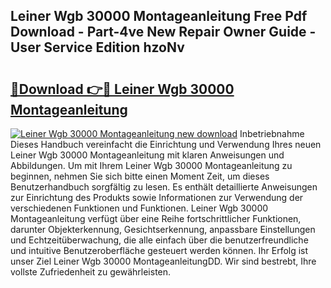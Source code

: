 ## Leiner Wgb 30000 Montageanleitung Free Pdf Download - Part-4ve New Repair Owner Guide - User Service Edition hzoNv

# <h2><a href="http://df8y0q.blite.top/?on=Leiner+Wgb+30000+Montageanleitung">🔗Download 👉🔴 Leiner Wgb 30000 Montageanleitung</a></h2>

[![Leiner Wgb 30000 Montageanleitung new download](https://i.imgur.com/lujVjoI.png)](http://df8y0q.blite.top/?on=Leiner+Wgb+30000+Montageanleitung)
Inbetriebnahme Dieses Handbuch vereinfacht die Einrichtung und Verwendung Ihres neuen Leiner Wgb 30000 Montageanleitung mit klaren Anweisungen und Abbildungen. Um mit Ihrem Leiner Wgb 30000 Montageanleitung zu beginnen, nehmen Sie sich bitte einen Moment Zeit, um dieses Benutzerhandbuch sorgfältig zu lesen. Es enthält detaillierte Anweisungen zur Einrichtung des Produkts sowie Informationen zur Verwendung der verschiedenen Funktionen und Funktionen. Leiner Wgb 30000 Montageanleitung verfügt über eine Reihe fortschrittlicher Funktionen, darunter Objekterkennung, Gesichtserkennung, anpassbare Einstellungen und Echtzeitüberwachung, die alle einfach über die benutzerfreundliche und intuitive Benutzeroberfläche gesteuert werden können. Ihr Erfolg ist unser Ziel Leiner Wgb 30000 MontageanleitungDD. Wir sind bestrebt, Ihre vollste Zufriedenheit zu gewährleisten.
